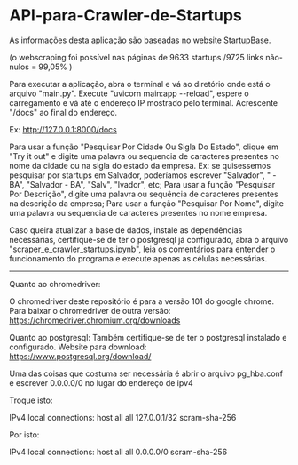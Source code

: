 # API-para-Crawler-de-Startups
As informações desta aplicação são baseadas no website StartupBase.

(o webscraping foi possível nas páginas de 9633 startups /9725 links não-nulos = 99,05% )

Para executar a aplicação, abra o terminal e vá ao diretório onde está o arquivo "main.py". Execute "uvicorn main:app --reload", espere o carregamento e vá até o endereço IP mostrado pelo terminal. Acrescente "/docs" ao final do endereço. 

Ex: http://127.0.0.1:8000/docs

Para usar a função "Pesquisar Por Cidade Ou Sigla Do Estado", clique em "Try it out" e digite uma palavra ou sequencia de caracteres presentes no nome da cidade ou na sigla do estado da empresa. Ex: se quisessemos pesquisar por startups em Salvador, poderíamos escrever "Salvador", " - BA", "Salvador - BA", "Salv", "lvador", etc;
Para usar a função "Pesquisar Por Descrição", digite uma palavra ou sequência de caracteres presentes na descrição da empresa;
Para usar a função "Pesquisar Por Nome", digite uma palavra ou sequencia de caracteres presentes no nome empresa.

Caso queira atualizar a base de dados, instale as dependências necessárias, certifique-se de ter o postgresql já configurado, abra o arquivo "scraper_e_crawler_startups.ipynb", leia os comentários para entender o funcionamento do programa e execute apenas as células necessárias.

__________________________________________________________________________

Quanto ao chromedriver:

O chromedriver deste repositório é para a versão 101 do google chrome. Para baixar o chromedriver de outra versão: https://chromedriver.chromium.org/downloads



Quanto ao postgresql:
Também certifique-se de ter o postgresql instalado e configurado. Website para download: https://www.postgresql.org/download/

Uma das coisas que costuma ser necessária é abrir o arquivo pg_hba.conf e escrever 0.0.0.0/0 no lugar do endereço de ipv4

Troque isto:

IPv4 local connections:
host all all 127.0.0.1/32 scram-sha-256

Por isto:

IPv4 local connections:
host all all 0.0.0.0/0 scram-sha-256
